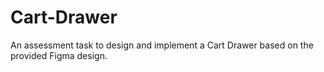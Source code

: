 # Cart-Drawer
An assessment task to design and implement a Cart Drawer based on the provided Figma design.
